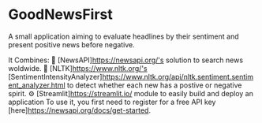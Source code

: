 # GoodNewsFirst
A small application aiming to evaluate headlines by their sentiment and present positive news before negative.

It Combines: 
	📰 [NewsAPI]https://newsapi.org/'s solution to search news woldwide.
	🧪 [NLTK]https://www.nltk.org/'s [SentimentIntensityAnalyzer]https://www.nltk.org/api/nltk.sentiment.sentiment_analyzer.html to detect whether each new has a postive or negative spirit.
	⚙ [Streamlit]https://streamlit.io/ module to easily build and deploy an application
 To use it, you first need to register for a free API key [here]https://newsapi.org/docs/get-started.
